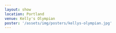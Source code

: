 ```yaml
---
layout: show
location: Portland
venue: Kelly's Olympian
poster: '/assets/img/posters/kellys-olympian.jpg'
---
```


